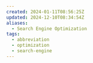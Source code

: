 ```yaml
---
created: 2024-01-11T08:56:25Z
updated: 2024-12-10T08:34:54Z
aliases:
  - Search Engine Optimization
tags:
  - abbreviation
  - optimization
  - search-engine
---
```

